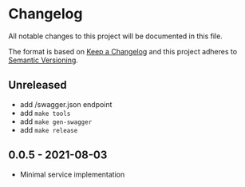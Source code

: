 # Changelog

All notable changes to this project will be documented in this file.

The format is based on [Keep a Changelog](http://keepachangelog.com/)
and this project adheres to [Semantic Versioning](http://semver.org/).

## Unreleased

- add /swagger.json endpoint
- add `make tools`
- add `make gen-swagger`
- add `make release`

## 0.0.5 - 2021-08-03

- Minimal service implementation
